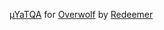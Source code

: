 [µYaTQA](https://redeemer.biz/english/yatqa/changelog/micro-yatqa-kaigos) for [Overwolf](https://www.overwolf.com) by [Redeemer](https://redeemer.biz)
